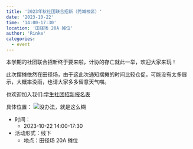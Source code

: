 ```yaml
---
title: '2023年秋社团联合招新（莞城校区）'
date: '2023-10-22'
time: '14:00-17:30'
location: '田径场 20A 摊位'
author: 'Rinke'
categories:
  - event
---
```


本学期的社团联合招新终于要来啦，计协的存亡就此一举，欢迎大家来玩！

此次摆摊依然在田径场，由于这此次通知摆摊的时间比较仓促，可能没有太多展示，大概率没雨，也请大家多多留意天气喵。

也欢迎加入我们:[学生社团招新报名表](https://docs.qq.com/form/page/DQ0RmVU1wQlBoYVNv)

具体位置：
![没办法，就是这么糊](</img/2023_ recruitment.jpg>)

- 时间：
  - 2023-10-22 14:00-17:30
- 活动形式：线下
  - 地点：田径场 20A 摊位
